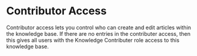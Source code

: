 # Contributor Access
Contributor access lets you control who can create and edit articles within the knowledge base.  If there are no entries in the contributer access, then this gives all users with the Knowledge Contributer role access to this knowledge base.